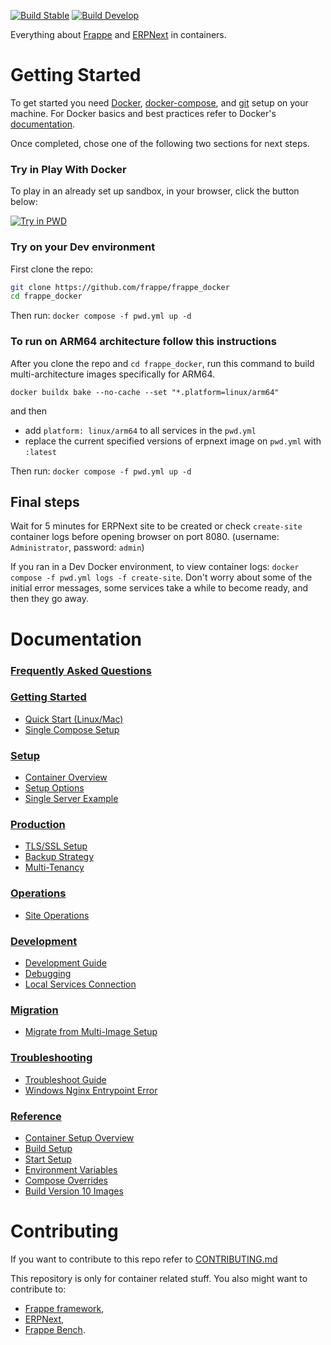 [![Build Stable](https://github.com/frappe/frappe_docker/actions/workflows/build_stable.yml/badge.svg)](https://github.com/frappe/frappe_docker/actions/workflows/build_stable.yml)
[![Build Develop](https://github.com/frappe/frappe_docker/actions/workflows/build_develop.yml/badge.svg)](https://github.com/frappe/frappe_docker/actions/workflows/build_develop.yml)

Everything about [Frappe](https://github.com/frappe/frappe) and [ERPNext](https://github.com/frappe/erpnext) in containers.

# Getting Started

To get started you need [Docker](https://docs.docker.com/get-docker/), [docker-compose](https://docs.docker.com/compose/), and [git](https://docs.github.com/en/get-started/getting-started-with-git/set-up-git) setup on your machine. For Docker basics and best practices refer to Docker's [documentation](http://docs.docker.com).

Once completed, chose one of the following two sections for next steps.

### Try in Play With Docker

To play in an already set up sandbox, in your browser, click the button below:

<a href="https://labs.play-with-docker.com/?stack=https://raw.githubusercontent.com/frappe/frappe_docker/main/pwd.yml">
  <img src="https://raw.githubusercontent.com/play-with-docker/stacks/master/assets/images/button.png" alt="Try in PWD"/>
</a>

### Try on your Dev environment

First clone the repo:

```sh
git clone https://github.com/frappe/frappe_docker
cd frappe_docker
```

Then run: `docker compose -f pwd.yml up -d`

### To run on ARM64 architecture follow this instructions

After you clone the repo and `cd frappe_docker`, run this command to build multi-architecture images specifically for ARM64.

`docker buildx bake --no-cache --set "*.platform=linux/arm64"`

and then

- add `platform: linux/arm64` to all services in the `pwd.yml`
- replace the current specified versions of erpnext image on `pwd.yml` with `:latest`

Then run: `docker compose -f pwd.yml up -d`

## Final steps

Wait for 5 minutes for ERPNext site to be created or check `create-site` container logs before opening browser on port 8080. (username: `Administrator`, password: `admin`)

If you ran in a Dev Docker environment, to view container logs: `docker compose -f pwd.yml logs -f create-site`. Don't worry about some of the initial error messages, some services take a while to become ready, and then they go away.

# Documentation

### [Frequently Asked Questions](https://github.com/frappe/frappe_docker/wiki/Frequently-Asked-Questions)

### [Getting Started](#getting-started)

- [Quick Start (Linux/Mac)](docs/getting-started/quick-start-linux-mac.md)
- [Single Compose Setup](docs/getting-started/single-compose-setup.md)

### [Setup](#setup)

- [Container Overview](docs/reference/container-setup/overview.md)
- [Setup Options](docs/setup/setup-options.md)
- [Single Server Example](docs/setup/single-server-example.md)

### [Production](#production)

- [TLS/SSL Setup](docs/production/tls-ssl-setup.md)
- [Backup Strategy](docs/production/backup-strategy.md)
- [Multi-Tenancy](docs/production/multi-tenancy.md)

### [Operations](#operations)

- [Site Operations](docs/operations/site-operations.md)

### [Development](#development)

- [Development Guide](docs/development/development.md)
- [Debugging](docs/development/debugging.md)
- [Local Services Connection](docs/development/local-services-connection.md)

### [Migration](#migration)

- [Migrate from Multi-Image Setup](docs/migration/migrate-from-multi-image-setup.md)

### [Troubleshooting](#troubleshooting)

- [Troubleshoot Guide](docs/troubleshooting/troubleshoot.md)
- [Windows Nginx Entrypoint Error](docs/troubleshooting/windows-nginx-entrypoint-error.md)

### [Reference](#reference)

- [Container Setup Overview](docs/reference/container-setup/overview.md)
- [Build Setup](docs/reference/container-setup/build-setup.md)
- [Start Setup](docs/reference/container-setup/start-setup.md)
- [Environment Variables](docs/reference/container-setup/env-variables.md)
- [Compose Overrides](docs/reference/container-setup/overrides.md)
- [Build Version 10 Images](docs/reference/build-version-10-images.md)

# Contributing

If you want to contribute to this repo refer to [CONTRIBUTING.md](CONTRIBUTING.md)

This repository is only for container related stuff. You also might want to contribute to:

- [Frappe framework](https://github.com/frappe/frappe#contributing),
- [ERPNext](https://github.com/frappe/erpnext#contributing),
- [Frappe Bench](https://github.com/frappe/bench).
